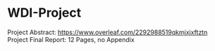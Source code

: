 # WDI-Project
Project Abstract: https://www.overleaf.com/2292988519qkmjxjxftztn
Project Final Report: 12 Pages, no Appendix
